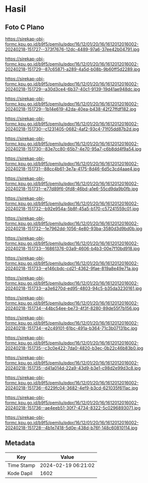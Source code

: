 # Hasil

## Foto C Plano

https://sirekap-obj-formc.kpu.go.id/b9f5/pemilu/pdpr/16/12/01/20/16/1612012016002-20240218-151727--373f7676-12dc-4489-97a6-37ee42b04791.jpg

https://sirekap-obj-formc.kpu.go.id/b9f5/pemilu/pdpr/16/12/01/20/16/1612012016002-20240218-151729--87c65871-a289-4a5d-b08b-9b60ff5d2289.jpg

https://sirekap-obj-formc.kpu.go.id/b9f5/pemilu/pdpr/16/12/01/20/16/1612012016002-20240218-151729--a30d3ce4-6b37-40c1-9139-19d41ae948dc.jpg

https://sirekap-obj-formc.kpu.go.id/b9f5/pemilu/pdpr/16/12/01/20/16/1612012016002-20240218-151729--1b14e619-42da-40ea-b438-42f27ffdf182.jpg

https://sirekap-obj-formc.kpu.go.id/b9f5/pemilu/pdpr/16/12/01/20/16/1612012016002-20240218-151730--c1231405-0682-4af2-93c4-71f05dd87b2d.jpg

https://sirekap-obj-formc.kpu.go.id/b9f5/pemilu/pdpr/16/12/01/20/16/1612012016002-20240218-151730--83e7cc80-65b7-4e70-95a7-c6b8dd4f9a54.jpg

https://sirekap-obj-formc.kpu.go.id/b9f5/pemilu/pdpr/16/12/01/20/16/1612012016002-20240218-151731--88cc4b61-3e7a-4175-8d46-6d5c3cd4aae4.jpg

https://sirekap-obj-formc.kpu.go.id/b9f5/pemilu/pdpr/16/12/01/20/16/1612012016002-20240218-151731--e77d89f6-0fd8-46bd-a1e6-55cd9da9b0fb.jpg

https://sirekap-obj-formc.kpu.go.id/b9f5/pemilu/pdpr/16/12/01/20/16/1612012016002-20240218-151732--b92e954a-5b8f-45a5-b170-c57241559c01.jpg

https://sirekap-obj-formc.kpu.go.id/b9f5/pemilu/pdpr/16/12/01/20/16/1612012016002-20240218-151732--1e7962dd-1056-4e80-93ba-3580d3d9bd0b.jpg

https://sirekap-obj-formc.kpu.go.id/b9f5/pemilu/pdpr/16/12/01/20/16/1612012016002-20240218-151733--16861376-03a9-4606-b4b3-00e7f10bd918.jpg

https://sirekap-obj-formc.kpu.go.id/b9f5/pemilu/pdpr/16/12/01/20/16/1612012016002-20240218-151733--e146cbdc-cd21-4362-9fae-819a8e49e71a.jpg

https://sirekap-obj-formc.kpu.go.id/b9f5/pemilu/pdpr/16/12/01/20/16/1612012016002-20240218-151733--a3e6270d-ed95-4803-94c5-b35da3230161.jpg

https://sirekap-obj-formc.kpu.go.id/b9f5/pemilu/pdpr/16/12/01/20/16/1612012016002-20240218-151734--44bc54ee-be73-4f3f-8280-89de55f7b156.jpg

https://sirekap-obj-formc.kpu.go.id/b9f5/pemilu/pdpr/16/12/01/20/16/1612012016002-20240218-151734--e2c49101-61bc-491a-b364-71c3b07131bc.jpg

https://sirekap-obj-formc.kpu.go.id/b9f5/pemilu/pdpr/16/12/01/20/16/1612012016002-20240218-151735--c3c0e422-7da0-4820-b3ec-0b22c46b83b0.jpg

https://sirekap-obj-formc.kpu.go.id/b9f5/pemilu/pdpr/16/12/01/20/16/1612012016002-20240218-151735--d41a014d-22a9-43d9-b3e1-c98d2e99d3c8.jpg

https://sirekap-obj-formc.kpu.go.id/b9f5/pemilu/pdpr/16/12/01/20/16/1612012016002-20240218-151736--6229fc04-3682-4ef9-b3cd-621035f611ac.jpg

https://sirekap-obj-formc.kpu.go.id/b9f5/pemilu/pdpr/16/12/01/20/16/1612012016002-20240218-151736--ae4eeb51-30f7-4734-8322-5c0296893071.jpg

https://sirekap-obj-formc.kpu.go.id/b9f5/pemilu/pdpr/16/12/01/20/16/1612012016002-20240218-151728--4b1e7418-5d0e-438d-b76f-148c60810114.jpg


## Metadata

| Key        | Value               |
| ---------- | ------------------- |
| Time Stamp | 2024-02-19 06:21:02 |
| Kode Dapil | 1602                |



